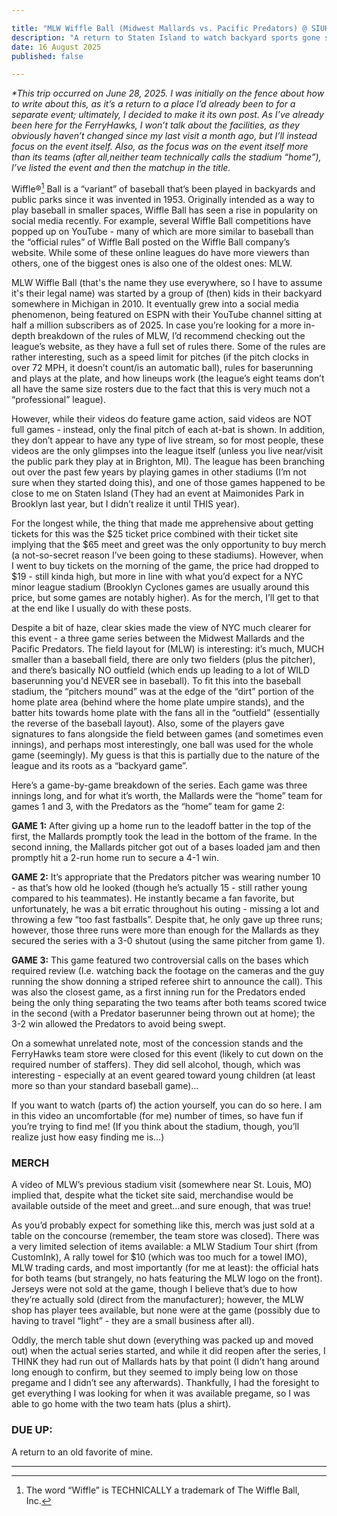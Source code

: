 ```yaml
---

title: "MLW Wiffle Ball (Midwest Mallards vs. Pacific Predators) @ SIUH Community Park"
description: "A return to Staten Island to watch backyard sports gone semi-pro"
date: 16 August 2025
published: false

---
```

*\*This trip occurred on June 28, 2025. I was initially on the fence about how to write about this, as it’s a return to a place I’d already been to for a separate event; ultimately, I decided to make it its own post. As I’ve already been here for the FerryHawks, I won’t talk about the facilities, as they obviously haven’t changed since my last visit a month ago, but I’ll instead focus on the event itself. Also, as the focus was on the event itself more than its teams (after all,neither team technically calls the stadium “home”), I’ve listed the event and then the matchup in the title.*

Wiffle®[^1] Ball is a “variant” of baseball that’s been played in backyards and public parks since it was invented in 1953. Originally intended as a way to play baseball in smaller spaces, Wiffle Ball has seen a rise in popularity on social media recently. For example, several Wiffle Ball competitions have popped up on YouTube - many of which are more similar to baseball than the “official rules” of Wiffle Ball posted on the Wiffle Ball company’s website. While some of these online leagues do have more viewers than others, one of the biggest ones is also one of the oldest ones: MLW.

MLW Wiffle Ball (that's the name they use everywhere, so I have to assume it's their legal name) was started by a group of (then) kids in their backyard somewhere in Michigan in 2010. It eventually grew into a social media phenomenon, being featured on ESPN with their YouTube channel sitting at half a million subscribers as of 2025. In case you’re looking for a more in-depth breakdown of the rules of MLW, I’d recommend checking out the league’s website, as they have a full set of rules there. Some of the rules are rather interesting, such as a speed limit for pitches (if the pitch clocks in over 72 MPH, it doesn’t count/is an automatic ball), rules for baserunning and plays at the plate, and how lineups work (the league’s eight teams don’t all have the same size rosters due to the fact that this is very much not a “professional” league).

However, while their videos do feature game action, said videos are NOT full games - instead, only the final pitch of each at-bat is shown. In addition, they don’t appear to have any type of live stream, so for most people, these videos are the only glimpses into the league itself (unless you live near/visit the public park they play at in Brighton, MI). The league has been branching out over the past few years by playing games in other stadiums (I’m not sure when they started doing this), and one of those games happened to be close to me on Staten Island (They had an event at Maimonides Park in Brooklyn last year, but I didn’t realize it until THIS year).

For the longest while, the thing that made me apprehensive about getting tickets for this was the $25 ticket price combined with their ticket site implying that the $65 meet and greet was the only opportunity to buy merch (a not-so-secret reason I’ve been going to these stadiums). However, when I went to buy tickets on the morning of the game, the price had dropped to $19 - still kinda high, but more in line with what you’d expect for a NYC minor league stadium (Brooklyn Cyclones games are usually around this price, but some games are notably higher). As for the merch, I’ll get to that at the end like I usually do with these posts.

Despite a bit of haze, clear skies made the view of NYC much clearer for this event - a three game series between the Midwest Mallards and the Pacific Predators. The field layout for (MLW) is interesting: it’s much, MUCH smaller than a baseball field, there are only two fielders (plus the pitcher), and there’s basically NO outfield (which ends up leading to a lot of WILD baserunning you'd NEVER see in baseball). To fit this into the baseball stadium, the “pitchers mound” was at the edge of the “dirt” portion of the home plate area (behind where the home plate umpire stands), and the batter hits towards home plate with the fans all in the “outfield” (essentially the reverse of the baseball layout). Also, some of the players gave signatures to fans alongside the field between games (and sometimes even innings), and perhaps most interestingly, one ball was used for the whole game (seemingly). My guess is that this is partially due to the nature of the league and its roots as a “backyard game”.

Here’s a game-by-game breakdown of the series. Each game was three innings long, and for what it’s worth, the Mallards were the “home” team for games 1 and 3, with the Predators as the “home” team for game 2:

**GAME 1:**
After giving up a home run to the leadoff batter in the top of the first, the Mallards promptly took the lead in the bottom of the frame. In the second inning, the Mallards pitcher got out of a bases loaded jam and then promptly hit a 2-run home run to secure a 4-1 win.

**GAME 2:**
It’s appropriate that the Predators pitcher was wearing number 10 - as that’s how old he looked (though he’s actually 15 - still rather young compared to his teammates). He instantly became a fan favorite, but unfortunately, he was a bit erratic throughout his outing - missing a lot and throwing a few “too fast fastballs”. Despite that, he only gave up three runs; however, those three runs were more than enough for the Mallards as they secured the series with a 3-0 shutout (using the same pitcher from game 1).

**GAME 3:**
This game featured two controversial calls on the bases which required review (I.e. watching back the footage on the cameras and the guy running the show donning a striped referee shirt to announce the call). This was also the closest game, as a first inning run for the Predators ended being the only thing separating the two teams after both teams scored twice in the second (with a Predator baserunner being thrown out at home); the 3-2 win allowed the Predators to avoid being swept.

On a somewhat unrelated note, most of the concession stands and the FerryHawks team store were closed for this event (likely to cut down on the required number of staffers). They did sell alcohol, though, which was interesting - especially at an event geared toward young children (at least more so than your standard baseball game)…

If you want to watch (parts of) the action yourself, you can do so here. I am in this video an uncomfortable (for me) number of times, so have fun if you’re trying to find me!
(If you think about the stadium, though, you’ll realize just how easy finding me is…)

### MERCH
A video of MLW’s previous stadium visit (somewhere near St. Louis, MO) implied that, despite what the ticket site said, merchandise would be available outside of the meet and greet...and sure enough, that was true!

As you’d probably expect for something like this, merch was just sold at a table on the concourse (remember, the team store was closed). There was a very limited selection of items available: a MLW Stadium Tour shirt (from CustomInk), A rally towel for $10 (which was too much for a towel IMO), MLW trading cards, and most importantly (for me at least): the official hats for both teams (but strangely, no hats featuring the MLW logo on the front). Jerseys were not sold at the game, though I believe that’s due to how they’re actually sold (direct from the manufacturer); however, the MLW shop has player tees available, but none were at the game (possibly due to having to travel “light” - they are a small business after all).

Oddly, the merch table shut down (everything was packed up and moved out) when the actual series started, and while it did reopen after the series, I THINK they had run out of Mallards hats by that point (I didn’t hang around long enough to confirm, but they seemed to imply being low on those pregame and I didn’t see any afterwards). Thankfully, I had the foresight to get everything I was looking for when it was available pregame, so I was able to go home with the two team hats (plus a shirt).


### DUE UP:
A return to an old favorite of mine.

___
[^1]:The word “Wiffle” is TECHNICALLY a trademark of The Wiffle Ball, Inc.